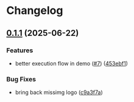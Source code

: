 # Changelog

## [0.1.1](https://github.com/sdlp-org/sdlp/compare/sdlp-demo-v0.1.0...sdlp-demo-v0.1.1) (2025-06-22)

### Features

- better execution flow in demo ([#7](https://github.com/sdlp-org/sdlp/issues/7)) ([453ebf1](https://github.com/sdlp-org/sdlp/commit/453ebf11e7d1ce83e1a461edff0d6f1d5ae813e4))

### Bug Fixes

- bring back missimg logo ([c9a3f7a](https://github.com/sdlp-org/sdlp/commit/c9a3f7aecf8b2c735df5daee62e46c2e4b879868))
